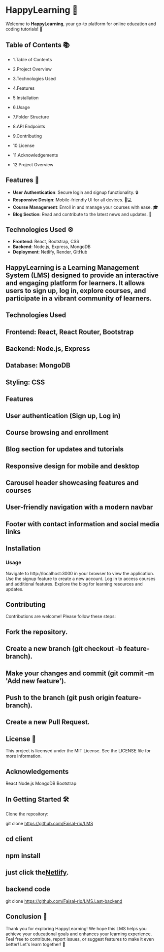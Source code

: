 # HappyLearning 🌟

Welcome to **HappyLearning**, your go-to platform for online education and coding tutorials! 🚀

## Table of Contents 📚

- 1.Table of Contents

- 2.Project Overview

- 3.Technologies Used

- 4.Features

- 5.Installation

- 6.Usage

- 7.Folder Structure

- 8.API Endpoints

- 9.Contributing

- 10.License

- 11.Acknowledgements

- 12.Project Overview

## Features 🎉

- **User Authentication**: Secure login and signup functionality. 🔒
- **Responsive Design**: Mobile-friendly UI for all devices. 📱💻
- **Course Management**: Enroll in and manage your courses with ease. 🎓
- **Blog Section**: Read and contribute to the latest news and updates. 📝

## Technologies Used ⚙️

- **Frontend**: React, Bootstrap, CSS
- **Backend**: Node.js, Express, MongoDB
- **Deployment**: Netlify, Render, GitHub

## HappyLearning is a Learning Management System (LMS) designed to provide an interactive and engaging platform for learners. It allows users to sign up, log in, explore courses, and participate in a vibrant community of learners.

## Technologies Used

## Frontend: React, React Router, Bootstrap
## Backend: Node.js, Express
## Database: MongoDB
## Styling: CSS
## Features
## User authentication (Sign up, Log in)
## Course browsing and enrollment
## Blog section for updates and tutorials
## Responsive design for mobile and desktop
## Carousel header showcasing features and courses
## User-friendly navigation with a modern navbar
## Footer with contact information and social media links
## Installation

### Usage

Navigate to http://localhost:3000 in your browser to view the application.
Use the signup feature to create a new account.
Log in to access courses and additional features.
Explore the blog for learning resources and updates.

## Contributing

Contributions are welcome! Please follow these steps:

## Fork the repository.
## Create a new branch (git checkout -b feature-branch).
## Make your changes and commit (git commit -m 'Add new feature').
## Push to the branch (git push origin feature-branch).
## Create a new Pull Request.

## License 📜

This project is licensed under the MIT License. See the LICENSE file for more information.


## Acknowledgements

React
Node.js
MongoDB
Bootstrap

## In Getting Started 🛠️

Clone the repository:

git clone <https://github.com/Faisal-rio/LMS>

## cd client

## npm install

## just click the[Netlify](https://unlucky-lms-project-rio-main.netlify.app/).

## backend code 

git clone <https://github.com/Faisal-rio/LMS.Last-backend>


## Conclusion 🎉

Thank you for exploring HappyLearning! We hope this LMS helps you achieve your educational goals and enhances your learning experience. Feel free to contribute, report issues, or suggest features to make it even better! Let's learn together! 🌱
